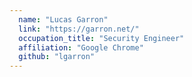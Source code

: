 ```yaml
---
  name: "Lucas Garron"
  link: "https://garron.net/"
  occupation_title: "Security Engineer"
  affiliation: "Google Chrome"
  github: "lgarron"
---
```

